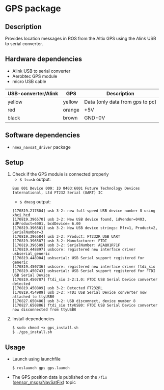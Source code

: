 # GPS package

## Description
Provides location messages in ROS from the Altix GPS using the Alink USB to serial converter.

## Hardware dependencies
* Alink USB to serial converter
* Aerobtec GPS module
* micro USB cable 

| USB-converter/Alink | GPS    | Description                     |
|---------------------|--------|---------------------------------|
| yellow              | yellow | Data (only data from gps to pc) |
| red                 | orange | +5V                             |
| black               | brown  | GND-0V                          |


## Software dependencies
* `nmea_navsat_driver` package

## Setup
1. Check if the GPS module is connected properly
    * `$ lsusb` output:
    ```
    Bus 001 Device 009: ID 0403:6001 Future Technology Devices International, Ltd FT232 Serial (UART) IC
    ```
    * `$ dmesg` output:
    ```
    [170819.217804] usb 3-2: new full-speed USB device number 8 using xhci_hcd
    [170819.396570] usb 3-2: New USB device found, idVendor=0403, idProduct=6001, bcdDevice= 6.00
    [170819.396581] usb 3-2: New USB device strings: Mfr=1, Product=2, SerialNumber=3
    [170819.396584] usb 3-2: Product: FT232R USB UART
    [170819.396587] usb 3-2: Manufacturer: FTDI
    [170819.396589] usb 3-2: SerialNumber: AEAQ01R71F
    [170819.448897] usbcore: registered new interface driver usbserial_generic
    [170819.448904] usbserial: USB Serial support registered for generic
    [170819.450736] usbcore: registered new interface driver ftdi_sio
    [170819.450743] usbserial: USB Serial support registered for FTDI USB Serial Device
    [170819.450787] ftdi_sio 3-2:1.0: FTDI USB Serial Device converter detected
    [170819.450809] usb 3-2: Detected FT232RL
    [170819.454989] usb 3-2: FTDI USB Serial Device converter now attached to ttyUSB0
    [170827.650486] usb 3-2: USB disconnect, device number 8
    [170827.650886] ftdi_sio ttyUSB0: FTDI USB Serial Device converter now disconnected from ttyUSB0
    ```
2. Install dependencies
    ```
    $ sudo chmod +x gps_install.sh
    $ ./gps_install.sh
    ```

## Usage
* Launch using launchfile
    ```
    $ roslaunch gps gps.launch
    ```  
* The GPS position data is published on the `/fix` ([sensor_msgs/NavSatFix](http://docs.ros.org/en/api/sensor_msgs/html/msg/NavSatFix.html)) topic
